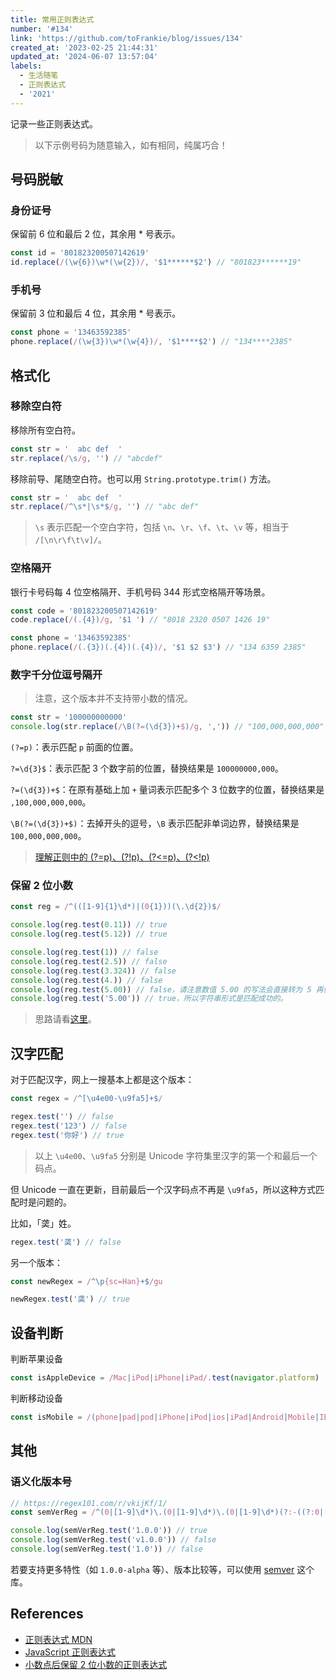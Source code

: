 ```yaml
---
title: 常用正则表达式
number: '#134'
link: 'https://github.com/toFrankie/blog/issues/134'
created_at: '2023-02-25 21:44:31'
updated_at: '2024-06-07 13:57:04'
labels:
  - 生活随笔
  - 正则表达式
  - '2021'
---
```

记录一些正则表达式。

> 以下示例号码为随意输入，如有相同，纯属巧合！

## 号码脱敏

### 身份证号

保留前 6 位和最后 2 位，其余用 * 号表示。

```js
const id = '801823200507142619'
id.replace(/(\w{6})\w*(\w{2})/, '$1******$2') // "801823******19"
```

### 手机号

保留前 3 位和最后 4 位，其余用 * 号表示。

```js
const phone = '13463592385'
phone.replace(/(\w{3})\w*(\w{4})/, '$1****$2') // "134****2385"
```

## 格式化

### 移除空白符

移除所有空白符。

```js
const str = '  abc def  '
str.replace(/\s/g, '') // "abcdef"
```

移除前导、尾随空白符。也可以用 `String.prototype.trim()` 方法。

```js
const str = '  abc def  '
str.replace(/^\s*|\s*$/g, '') // "abc def"
```

> `\s` 表示匹配一个空白字符，包括 `\n`、`\r`、`\f`、`\t`、`\v` 等，相当于 `/[\n\r\f\t\v]/`。

### 空格隔开

银行卡号码每 4 位空格隔开、手机号码 344 形式空格隔开等场景。

```js
const code = '801823200507142619'
code.replace(/(.{4})/g, '$1 ') // "8018 2320 0507 1426 19"
```

```js
const phone = '13463592385'
phone.replace(/(.{3})(.{4})(.{4})/, '$1 $2 $3') // "134 6359 2385"
```

### 数字千分位逗号隔开

> 注意，这个版本并不支持带小数的情况。

```js
const str = '100000000000'
console.log(str.replace(/\B(?=(\d{3})+$)/g, ',')) // "100,000,000,000"
```

`(?=p)`：表示匹配 `p` 前面的位置。

`?=\d{3}$`：表示匹配 3 个数字前的位置，替换结果是 `100000000,000`。

`?=(\d{3})+$`：在原有基础上加 `+` 量词表示匹配多个 3 位数字的位置，替换结果是 `,100,000,000,000`。

`\B(?=(\d{3})+$)`：去掉开头的逗号，`\B` 表示匹配非单词边界，替换结果是 `100,000,000,000`。


> [理解正则中的 (?=p)、(?!p)、(?<=p)、(?<!p)](https://juejin.cn/post/6844903943684751368)


### 保留 2 位小数

```js
const reg = /^(([1-9]{1}\d*)|(0{1}))(\.\d{2})$/

console.log(reg.test(0.11)) // true
console.log(reg.test(5.12)) // true

console.log(reg.test(1)) // false
console.log(reg.test(2.5)) // false
console.log(reg.test(3.324)) // false
console.log(reg.test(4.)) // false
console.log(reg.test(5.00)) // false，请注意数值 5.00 的写法会直接转为 5 再做判断，所以是 false。
console.log(reg.test('5.00')) // true，所以字符串形式是匹配成功的。
```

> 思路请看[这里](https://www.cnblogs.com/hyunbar/p/10083532.html)。


## 汉字匹配

对于匹配汉字，网上一搜基本上都是这个版本：

```js
const regex = /^[\u4e00-\u9fa5]+$/

regex.test('') // false
regex.test('123') // false
regex.test('你好') // true
```
> 以上 `\u4e00`、`\u9fa5` 分别是 Unicode 字符集里汉字的第一个和最后一个码点。

但 Unicode 一直在更新，目前最后一个汉字码点不再是 `\u9fa5`，所以这种方式匹配时是问题的。

比如，「䶮」姓。

```js
regex.test('䶮') // false
```

另一个版本：

```js
const newRegex = /^\p{sc=Han}+$/gu

newRegex.test('䶮') // true
```


## 设备判断

判断苹果设备

```js
const isAppleDevice = /Mac|iPod|iPhone|iPad/.test(navigator.platform)
```

判断移动设备

```js
const isMobile = /(phone|pad|pod|iPhone|iPod|ios|iPad|Android|Mobile|IEMobile)/i.test(navigator.userAgent)
```

## 其他

### 语义化版本号

```js
// https://regex101.com/r/vkijKf/1/
const semVerReg = /^(0|[1-9]\d*)\.(0|[1-9]\d*)\.(0|[1-9]\d*)(?:-((?:0|[1-9]\d*|\d*[a-zA-Z-][0-9a-zA-Z-]*)(?:\.(?:0|[1-9]\d*|\d*[a-zA-Z-][0-9a-zA-Z-]*))*))?(?:\+([0-9a-zA-Z-]+(?:\.[0-9a-zA-Z-]+)*))?$/

console.log(semVerReg.test('1.0.0')) // true
console.log(semVerReg.test('v1.0.0')) // false
console.log(semVerReg.test('1.0')) // false
```
若要支持更多特性（如 `1.0.0-alpha` 等）、版本比较等，可以使用 [semver](https://www.npmjs.com/package/semver) 这个库。

## References

* [正则表达式 MDN](https://developer.mozilla.org/zh-cn/docs/web/javascript/guide/regular_expressions)
* [JavaScript 正则表达式](https://github.com/toFrankie/blog/issues/231)
* [小数点后保留 2 位小数的正则表达式](https://www.cnblogs.com/hyunbar/p/10083532.html)
